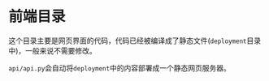 # 前端目录

这个目录主要是网页界面的代码，代码已经被编译成了静态文件(`deployment`目录中)，一般来说不需要修改。

`api/api.py`会自动将`deployment`中的内容部署成一个静态网页服务器。
